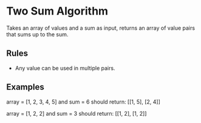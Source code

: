 # Two Sum Algorithm

Takes an array of values and a sum as input, returns an array of value pairs that sums up to the sum.

## Rules

- Any value can be used in multiple pairs.

## Examples

array = [1, 2, 3, 4, 5] and sum = 6 should return:
[[1, 5], [2, 4]]

array = [1, 2, 2] and sum = 3 should return:
[[1, 2], [1, 2]]
